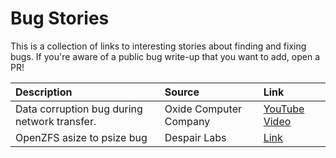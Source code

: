 # Bug Stories

This is a collection of links to interesting stories about finding and fixing bugs.
If you're aware of a public bug write-up that you want to add, open a PR!

| Description | Source | Link |
|:------------|:-------|:-----|
| Data corruption bug during network transfer. | Oxide Computer Company | [YouTube Video](https://www.youtube.com/watch?v=Nq7ranhHXwA) |
| OpenZFS asize to psize bug | Despair Labs | [Link](github.com/alilleybrinker/bug-stories) | 
